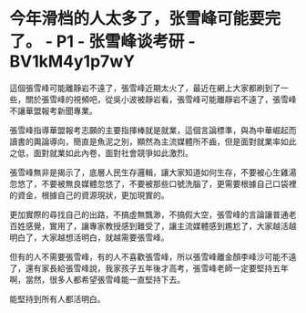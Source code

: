 # 今年滑档的人太多了，张雪峰可能要完了。 - P1 - 张雪峰谈考研 - BV1kM4y1p7wY

這個張雪峰可能離靜岩不遠了，張雪峰近期太火了，最近在網上大家都刷到了一些，關於張雪峰的視頻吧，從吳小波被靜岩看，張雪峰可能離靜岩不遠了，張雪峰不讓華盟報考新聞專業。

張雪峰指導華盟報考志願的主要指揮棒就是就業，這個言論標準，與為中華崛起而讀書的輿論導向，簡直是魚泥之別，顯然為主流媒體所不齒，但是面對就業率如此之低，面對就業如此內卷，面對社會競爭如此激烈。

張雪峰無非是揭示了，底層人民生存邏輯，讓大家知道如何生存，不要被心生雞湯忽悠了，不要被無良媒體忽悠了，不要被那些口號洗腦了，更需要根據自己口袋裡的資金，根據自己的資源現狀，更加現實的。

更加實際的尋找自己的出路，不搞虛無飄渺，不搞假大空，張雪峰的言論讓普通老百姓感覺，實用了，讓專家教授感到難受了，讓主流媒體感到尷尬了，大家越活越明白了，大家越想活明白，就越需要張雪峰。

但有的人不需要張雪峰，有的人不喜歡張雪峰，所以張雪峰離金顏李峰沙可能不遠了，還有家長給張雪峰說，我家孩子五年後才高考，張雪峰老師一定要堅持五年啊，當然，很多人都希望張雪峰能一直堅持下去。

能堅持到所有人都活明白。